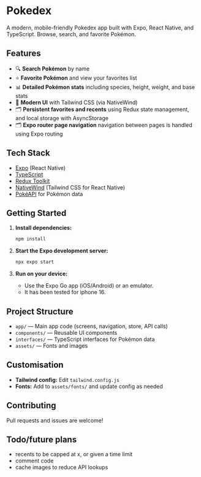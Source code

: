 # Pokedex

A modern, mobile-friendly Pokedex app built with Expo, React Native, and TypeScript. Browse, search, and favorite Pokémon.

## Features

- 🔍 **Search Pokémon** by name
- ⭐ **Favorite Pokémon** and view your favorites list
- 📊 **Detailed Pokémon stats** including species, height, weight, and base stats
- 🎨 **Modern UI** with Tailwind CSS (via NativeWind)
- 🗂️ **Persistent favorites and recents** using Redux state management, and local storage with AsyncStorage
- 🗂️ **Expo router page navigation** navigation between pages is handled using Expo routing

## Tech Stack

- [Expo](https://expo.dev/) (React Native)
- [TypeScript](https://www.typescriptlang.org/)
- [Redux Toolkit](https://redux-toolkit.js.org/)
- [NativeWind](https://www.nativewind.dev/) (Tailwind CSS for React Native)
- [PokéAPI](https://pokeapi.co/) for Pokémon data

## Getting Started

1. **Install dependencies:**

   ```sh
   npm install
   ```

2. **Start the Expo development server:**

   ```sh
   npx expo start
   ```

3. **Run on your device:**
   - Use the Expo Go app (iOS/Android) or an emulator.
   - It has been tested for iphone 16.

## Project Structure

- `app/` — Main app code (screens, navigation, store, API calls)
- `components/` — Reusable UI components
- `interfaces/` — TypeScript interfaces for Pokémon data
- `assets/` — Fonts and images

## Customisation

- **Tailwind config:** Edit `tailwind.config.js`
- **Fonts:** Add to `assets/fonts/` and update config as needed

## Contributing

Pull requests and issues are welcome!

## Todo/future plans

- recents to be capped at x, or given a time limit
- comment code
- cache images to reduce API lookups
